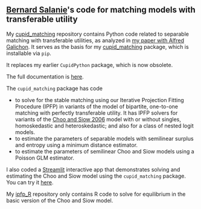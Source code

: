 ## [Bernard Salanie](http://bsalanie.com)'s code for matching models with transferable utility



My  [cupid_matching](http://www.github.com/bsalanie/cupid_matching.git) repository  contains Python code related to separable matching with transferable utilities, as analyzed in [my paper with Alfred Galichon](https://academic.oup.com/restud/advance-article-abstract/doi/10.1093/restud/rdab090/6478301). It serves as the basis for my [cupid_matching](https://pypi.org/project/cupid_matching) package, which is installable via `pip`. 

It replaces my earlier `CupidPython` package, which is now obsolete. 

The full documentation is [here](https://bsalanie.github.io/cupid_matching).

The `cupid_matching` package has code
* to solve for the stable matching using  our Iterative Projection Fitting Procedure (IPFP)  in variants of the  model of bipartite, one-to-one matching with perfectly transferable utility. It has IPFP solvers for variants of the  [Choo and Siow 2006](https://www.jstor.org/stable/10.1086/498585?seq=1) model with or without singles, homoskedastic and heteroskedastic; and also for a class of nested logit models. 
* to estimate the parameters of separable models with  semilinear surplus and entropy using a minimum distance estimator.
* to estimate the parameters of semilinear Choo and Siow models using a Poisson GLM estimator.


I also coded a [Streamlit](https://www.streamlit.io/) interactive app that demonstrates solving and estimating the Choo and Siow model using the `cupid_matching` package. You can try it [here](https://share.streamlit.io/bsalanie/cupid_matching_st/main/cupid_streamlit.py).




My [ipfp_R](http://www.github.com/bsalanie/ipfp_R.git) repository only contains R code to solve for equilibrium in the basic version of the Choo and Siow model.




